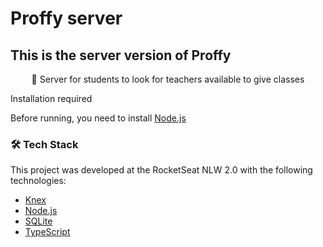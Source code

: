 # Proffy server

## This is the server version of Proffy

<p align="center">🚀 Server for students to look for teachers available to give classes</p

### Installation required

Before running, you need to install
[Node.js](https://nodejs.org/en/)

### 🛠 Tech Stack

This project was developed at the RocketSeat NLW 2.0 with the following technologies:

- [Knex](http://knexjs.org)
- [Node.js](https://nodejs.org/en/)
- [SQLite](https://www.sqlite.org)
- [TypeScript](https://www.typescriptlang.org/)
